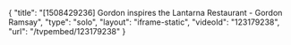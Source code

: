 {
    "title": "[1508429236] Gordon inspires the Lantarna Restaurant - Gordon Ramsay",
    "type": "solo",
    "layout": "iframe-static",
    "videoId": "123179238",
    "url": "\/tvpembed\/123179238"
}